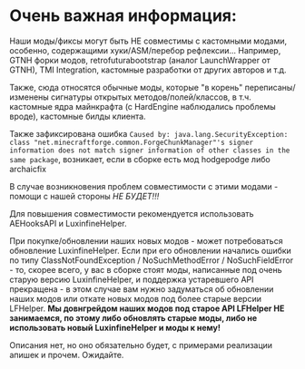 # Очень важная информация:
Наши моды/фиксы могут быть НЕ совместимы с кастомными модами, особенно, содержащими хуки/ASM/перебор рефлексии...
Например, GTNH форки модов, retrofuturabootstrap (аналог LaunchWrapper от GTNH), TMI Integration,
кастомные разработки от других авторов и т.д.

Также, сюда относятся обычные моды, которые "в корень" переписаны/изменены сигнатуры открытых методов/полей/классов,
в т.ч. кастомные ядра майнкрафта (с HardEngine наблюдались проблемы вроде), кастомные билды клиента.

Также зафиксирована ошибка `Caused by: java.lang.SecurityException: class "net.minecraftforge.common.ForgeChunkManager"'s signer information does not match signer information of other classes in the same package`,
возникает, если в сборке есть мод hodgepodge либо archaicfix

В случае возникновения проблем совместимости с этими модами - помощи с нашей стороны *НЕ БУДЕТ!!!*

Для повышения совместимости рекомендуется использовать AEHooksAPI и LuxinfineHelper.

При покупке/обновлении наших новых модов - может потребоваться обновление LuxinfineHelper. Если при его обновлении начались ошибки по типу ClassNotFoundException / NoSuchMethodError / NoSuchFieldError - то, скорее всего, у вас в сборке стоят моды, написанные под очень старую версию LuxinfineHelper, и поддержка устаревшего API прекращена - в этом случае вам нужно задуматься об обновлении наших модов или откате новых модов под более старые версии LFHelper. **Мы довнгрейдом наших модов под старое API LFHelper НЕ занимаемся, по этому либо обновлять старые моды, либо не использовать новый LuxinfineHelper и моды к нему!**

Описания нет, но оно обязательно будет, с примерами реализации апишек и прочем. Ожидайте.
